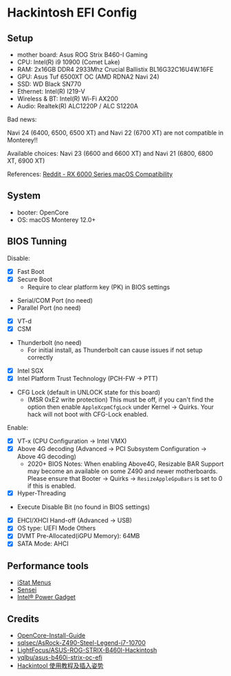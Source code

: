 # Hackintosh EFI Config

## Setup

- mother board: Asus ROG Strix B460-I Gaming
- CPU: Intel(R) i9 10900 (Comet Lake)
- RAM: 2x16GB DDR4 2933Mhz Crucial Ballistix BL16G32C16U4W.16FE
- GPU: Asus Tuf 6500XT OC (AMD RDNA2 Navi 24)
- SSD: WD Black SN770
- Ethernet: Intel(R) I219-V
- Wireless & BT: Intel(R) Wi-Fi AX200
- Audio: Realtek(R) ALC1220P / ALC S1220A

Bad news:

Navi 24 (6400, 6500, 6500 XT) and Navi 22 (6700 XT) are not compatible in
Monterey!!

Available choices: Navi 23 (6600 and 6600 XT) and Navi 21 (6800, 6800 XT, 6900
XT)

References:
[Reddit - RX 6000 Series macOS Compatibility](https://www.reddit.com/r/hackintosh/comments/s357a3/rx_6000_series_macos_compatibility)

## System

- booter: OpenCore
- OS: macOS Monterey 12.0+

## BIOS Tunning

Disable:

- [x] Fast Boot
- [x] Secure Boot
  - Require to clear platform key (PK) in BIOS settings
- Serial/COM Port (no need)
- Parallel Port (no need)
- [x] VT-d
- [x] CSM
- Thunderbolt (no need)
  - For initial install, as Thunderbolt can cause issues if not setup correctly
- [x] Intel SGX
- [x] Intel Platform Trust Technology (PCH-FW -> PTT)
- CFG Lock (default in UNLOCK state for this board)
  - (MSR 0xE2 write protection) This must be off, if you can't find the option
    then enable `AppleXcpmCfgLock` under Kernel -> Quirks. Your hack will not
    boot with CFG-Lock enabled.

Enable:

- [x] VT-x (CPU Configuration -> Intel VMX)
- [x] Above 4G decoding (Advanced -> PCI Subsystem Configuration -> Above 4G
      decoding)
  - 2020+ BIOS Notes: When enabling Above4G, Resizable BAR Support may become an
    available on some Z490 and newer motherboards. Please ensure that Booter ->
    Quirks -> `ResizeAppleGpuBars` is set to 0 if this is enabled.
- [x] Hyper-Threading
- Execute Disable Bit (no found in BIOS settings)
- [x] EHCI/XHCI Hand-off (Advanced -> USB)
- [x] OS type: UEFI Mode Others
- [x] DVMT Pre-Allocated(iGPU Memory): 64MB
- [x] SATA Mode: AHCI

## Performance tools

- [iStat Menus](https://bjango.com/mac/istatmenus)
- [Sensei](https://sensei.app)
- [Intel® Power Gadget](https://www.intel.com/content/www/us/en/developer/articles/tool/power-gadget.html)

## Credits

- [OpenCore-Install-Guide](https://dortania.github.io/OpenCore-Install-Guide/config.plist/comet-lake.html)
- [sqlsec/AsRock-Z490-Steel-Legend-i7-10700](https://github.com/sqlsec/AsRock-Z490-Steel-Legend-i7-10700)
- [LightFocus/ASUS-ROG-STRIX-B460I-Hackintosh](https://github.com/LightFocus/ASUS-ROG-STRIX-B460I-Hackintosh)
- [yqlbu/asus-b460i-strix-oc-efi](https://github.com/yqlbu/asus-b460i-strix-oc-efi)
- [Hackintool 使用教程及插入姿势](https://blog.daliansky.net/Intel-FB-Patcher-tutorial-and-insertion-pose.html)
